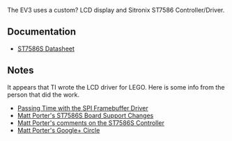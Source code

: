 The EV3 uses a custom? LCD display and Sitronix ST7586 Controller/Driver.

## Documentation

* [ST7586S Datasheet](http://pdf1.alldatasheet.com/datasheet-pdf/view/326182/SITRONIX/ST7586S.html)

## Notes

It appears that TI wrote the LCD driver for LEGO. Here is some info from the person that did the work.

- [Passing Time with the SPI Framebuffer Driver](http://elinux.org/images/1/19/Passing_Time_With_SPI_Framebuffer_Driver.pdf)
- [Matt Porter's ST7586S Board Support Changes](https://github.com/ohporter/linux/commits/st7586fb)
- [Matt Porter's comments on the ST7586S Controller](https://plus.google.com/+JamesKasper/posts/EtTj24hBao3)
- [Matt Porter's Google+ Circle](https://plus.google.com/108244279740379322507/posts/KfWiuzGRRKx)
